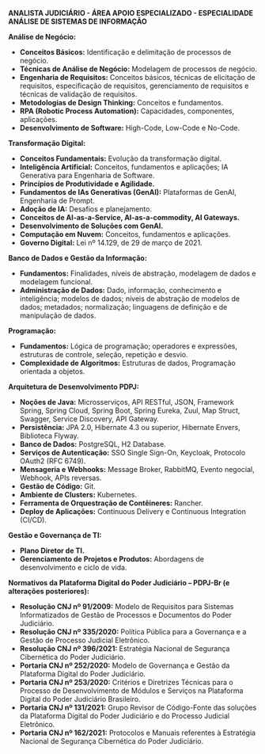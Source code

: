 **ANALISTA JUDICIÁRIO - ÁREA APOIO ESPECIALIZADO - ESPECIALIDADE ANÁLISE DE SISTEMAS DE INFORMAÇÃO**

**Análise de Negócio:**
- **Conceitos Básicos:** Identificação e delimitação de processos de negócio.
- **Técnicas de Análise de Negócio:** Modelagem de processos de negócio.
- **Engenharia de Requisitos:** Conceitos básicos, técnicas de elicitação de requisitos, especificação de requisitos, gerenciamento de requisitos e técnicas de validação de requisitos.
- **Metodologias de Design Thinking:** Conceitos e fundamentos.
- **RPA (Robotic Process Automation):** Capacidades, componentes, aplicações.
- **Desenvolvimento de Software:** High-Code, Low-Code e No-Code.

**Transformação Digital:**
- **Conceitos Fundamentais:** Evolução da transformação digital.
- **Inteligência Artificial:** Conceitos, fundamentos e aplicações; IA Generativa para Engenharia de Software.
- **Princípios de Produtividade e Agilidade.**
- **Fundamentos de IAs Generativas (GenAI):** Plataformas de GenAI, Engenharia de Prompt.
- **Adoção de IA:** Desafios e planejamento.
- **Conceitos de AI-as-a-Service, AI-as-a-commodity, AI Gateways.**
- **Desenvolvimento de Soluções com GenAI.**
- **Computação em Nuvem:** Conceitos, fundamentos e aplicações.
- **Governo Digital:** Lei nº 14.129, de 29 de março de 2021.

**Banco de Dados e Gestão da Informação:**
- **Fundamentos:** Finalidades, níveis de abstração, modelagem de dados e modelagem funcional.
- **Administração de Dados:** Dado, informação, conhecimento e inteligência; modelos de dados; níveis de abstração de modelos de dados; metadados; normalização; linguagens de definição e de manipulação de dados.

**Programação:**
- **Fundamentos:** Lógica de programação; operadores e expressões, estruturas de controle, seleção, repetição e desvio.
- **Complexidade de Algoritmos:** Estruturas de dados, Programação orientada a objetos.

**Arquitetura de Desenvolvimento PDPJ:**
- **Noções de Java:** Microsserviços, API RESTful, JSON, Framework Spring, Spring Cloud, Spring Boot, Spring Eureka, Zuul, Map Struct, Swagger, Service Discovery, API Gateway.
- **Persistência:** JPA 2.0, Hibernate 4.3 ou superior, Hibernate Envers, Biblioteca Flyway.
- **Banco de Dados:** PostgreSQL, H2 Database.
- **Serviços de Autenticação:** SSO Single Sign-On, Keycloak, Protocolo OAuth2 (RFC 6749).
- **Mensageria e Webhooks:** Message Broker, RabbitMQ, Evento negocial, Webhook, APIs reversas.
- **Gestão de Código:** Git.
- **Ambiente de Clusters:** Kubernetes.
- **Ferramenta de Orquestração de Contêineres:** Rancher.
- **Deploy de Aplicações:** Continuous Delivery e Continuous Integration (CI/CD).

**Gestão e Governança de TI:**
- **Plano Diretor de TI.**
- **Gerenciamento de Projetos e Produtos:** Abordagens de desenvolvimento e ciclo de vida.

**Normativos da Plataforma Digital do Poder Judiciário – PDPJ-Br (e alterações posteriores):**
- **Resolução CNJ nº 91/2009:** Modelo de Requisitos para Sistemas Informatizados de Gestão de Processos e Documentos do Poder Judiciário.
- **Resolução CNJ nº 335/2020:** Política Pública para a Governança e a Gestão de Processo Judicial Eletrônico.
- **Resolução CNJ nº 396/2021:** Estratégia Nacional de Segurança Cibernética do Poder Judiciário.
- **Portaria CNJ nº 252/2020:** Modelo de Governança e Gestão da Plataforma Digital do Poder Judiciário.
- **Portaria CNJ nº 253/2020:** Critérios e Diretrizes Técnicas para o Processo de Desenvolvimento de Módulos e Serviços na Plataforma Digital do Poder Judiciário Brasileiro.
- **Portaria CNJ nº 131/2021:** Grupo Revisor de Código-Fonte das soluções da Plataforma Digital do Poder Judiciário e do Processo Judicial Eletrônico.
- **Portaria CNJ nº 162/2021:** Protocolos e Manuais referentes à Estratégia Nacional de Segurança Cibernética do Poder Judiciário.